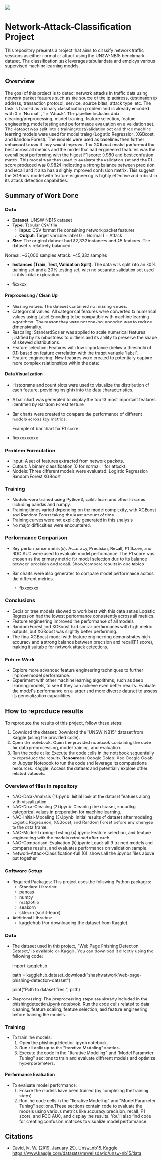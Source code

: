![](UTA-DataScience-Logo.png)

# Network-Attack-Classification Project

This repository presents a project that aims to classify network traffic sessions as either normal or attack using the UNSW-NB15 benchmark dataset. The classification task leverages tabular data and employs various supervised machine learning models.

## Overview

The goal of this project is to detect network attacks in traffic data using network packet features such as the source of the ip address, destination ip address, transaction protocol, service, source bites, attack type, etc. The task is framed as a binary classification problem and is already encoded with 0 = 'Normal' , 1 = 'Attack'. The pipeline includes data cleaning/preprocessing, model training, feature selection, feature engineering, model testing and performance evaluation on a validation set. The dataset was split into a training/test/validation set and three machine learning models were used for model traing (Logistic Regression, XGBoost, and Random Forest). The models were used as baselines then further enhanced to see if they would improve. The XGBoost model performed the best across all metrics and the model that had engineered features was the overall best performing with the higest F1 score: 0.980 and best confusion matrix. This model was then used to evaluate the validation set and the F1 score produced was 0.9824 indicating a strong balance between precision and recall and it also has a slighly improved confusion matrix. This suggest the XGBoost model with feature engineering is highly effective and robust in its attack detection capabilities. 

## Summary of Work Done


### Data
* **Dataset**: UNSW-NB15 dataset
* **Type**: Tabular CSV file
   * **Input**: CSV format file containing network packet features
   * **Output**: Target variable: label
0 = Normal
1 = Attack
* **Size**: The original dataset had 82,332 instances and 45 features. The dataset is relatively balanced:

Normal: ~37,000 samples
Attack: ~45,332 samples
* **Instances (Train, Test, Validation Split)**: The data was split into an 80% training set and a 20% testing set, with no separate validation set used in this initial exploration.

* fixxxxx

#### Preprocessing / Clean Up
* Missing values: The dataset contained no missing values.
* Categorical values: All categorical features were converted to numerical values using Label Encoding to be compatible with machine learning algorithms. The reason they were not one-hot encoded was to reduce dimensionality.
* Rescaling: StandardScaler was applied to scale numerical features justified by its robustness to outliers and its ability to preserve the shape of skewed distributions.
* Feature selection: Features with low importance (below a threshold of 0.1) based on feature correlation with the traget variable 'label'.
* Feature engineering: New features were created to potentially capture more complex relationships within the data:
#### Data Visualization
* Histograms and count plots were used to visualize the distribution of each feature, providing insights into the data characteristics.
  


* A bar chart was generated to display the top 13 most important features identified by Random Forest feature 

* Bar charts were created to compare the performance of different models across key metrics.
  
  Example of bar chart for F1 score:
  
 * fixxxxxxxxxx


### Problem Formulation
* Input: A set of features extracted from network packets.
* Output: A binary classification (0 for normal, 1 for attack).
* Models: Three different models were evaluated:
Logistic Regression
Random Forest
XGBoost

### Training

* Models were trained using Python3, scikit-learn and other libraries including pandas and numpy.
* Training times varied depending on the model complexity, with XGBoost and Random Forest taking the least amount of time.
* Training curves were not explicitly generated in this analysis.
* No major difficulties were encountered.

### Performance Comparison
* Key performance metric(s): Accuracy, Precision, Recall, F1 Score, and ROC AUC were used to evaluate model performance. The F1 score was chosen as the primary metric for model selection due to its balance between precision and recall.
Show/compare results in one tables

* Bar charts were also generated to compare model performance across the different metrics.

  * fixxxxxxx

### Conclusions
* Decision tree models showed to work best with this data set as Logistic Regression had the lowest performance consistently across all metrics.
* Feature engineering improved the performance of all models.
* Random Forest and XGBoost had similar performaces with high metric outputs, but XGBoost was slightly better performing.
* The final XGBoost model with feature engineering demonstrates high accuracy and a strong balance between precision and recall(F1 score), making it suitable for network attack detections.

### Future Work
* Explore more advanced feature engineering techniques to further improve model performance.
* Experiment with other machine learning algorithms, such as deep learning models, to see if they can achieve even better results.
Evaluate the model's performance on a larger and more diverse dataset to assess its generalization capabilities.


## How to reproduce results

To reproduce the results of this project, follow these steps:
1. Download the dataset: Download the "UNSW_NB15" dataset from Kaggle (using the provided code).
2. Open the notebook: Open the provided notebook containing the code for data preprocessing, model training, and evaluation.
3. Run the code cells: Execute the code cells in the notebook sequentially to reproduce the results.
**Resources:**
Google Colab: Use Google Colab or Jupyter Notebook to run the code and leverage its computational resources.
Kaggle: Access the dataset and potentially explore other related datasets.

### Overview of files in repository
* NAC-Data-Analysis (1).ipynb: Initial look at the dataset features along with visualization.
* NAC-Data-Cleaning (2).ipynb: Cleaning the dataset, encoding categorical values in preperation for machine learning.
* NAC-Initial-Modeling (3).ipynb: Initial results of dataset after modeling Logistic Regression, XGBoost, and Random Forest before any changes to the data frame.
* NAC-Model-Training-Testing (4).ipynb: Feature selection, and feature engineering with the models retrained after each.
* NAC-Comparison-Evaluation (5).ipynb: Loads all 9 trained models and compares results, and evaluates performance on validation sample.
* Network-Attack-Classification-full (6): shows all the .ipynbs files above put together
 
### Software Setup
* Required Packages: This project uses the following Python packages:
  * Standard Libraries:
   * pandas
   * numpy
   * matplotlib
   * seaborn
   * sklearn (scikit-learn)
* Additional Libraries:
   * kagglehub (For downloading the dataset from Kaggle)


### Data
* The dataset used in this project, "Web Page Phishing Detection Dataset," is available on Kaggle. You can download it directly using the following code:
  
    import kagglehub
  
    path = kagglehub.dataset_download("shashwatwork/web-page-phishing-detection-dataset")
  
    print("Path to dataset files:", path)
* Preprocessing:
The preprocessing steps are already included in the phishingdetection.ipynb notebook. Run the code cells related to data cleaning, feature scaling, feature selection, and feature engineering before training the models.

### Training
* To train the models:
  1. Open the phishingdetection.ipynb notebook.
  2. Run all cells up to the "Iterative Modeling" section.
  3. Execute the code in the "Iterative Modeling" and "Model Parameter Tuning" sections to train and evaluate different models and optimize hyperparameters.

#### Performance Evaluation
* To evaluate model performance:
  1. Ensure the models have been trained (by completing the training steps).
  2. Run the code cells in the "Iterative Modeling" and "Model Parameter Tuning" sections.These sections contain code to evaluate the models using various metrics like accuracy,precision, recall, F1 score, and ROC AUC, and display the results. You'll also find code for creating confusion matrices to visualize model performance.


## **Citations**
* David, M. W. (2019, January 29). Unsw_nb15. Kaggle. https://www.kaggle.com/datasets/mrwellsdavid/unsw-nb15/data 
